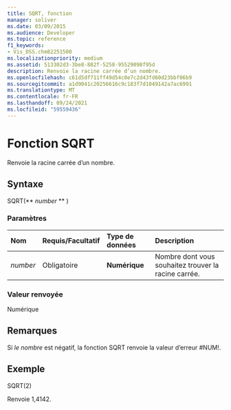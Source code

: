 ```yaml
---
title: SQRT, fonction
manager: soliver
ms.date: 03/09/2015
ms.audience: Developer
ms.topic: reference
f1_keywords:
- Vis_DSS.chm82251500
ms.localizationpriority: medium
ms.assetid: 513302d3-3be8-882f-5258-95529098f95d
description: Renvoie la racine carrée d’un nombre.
ms.openlocfilehash: c61d5df711ff49d54c0e7c2d43fd60d23bbf06b9
ms.sourcegitcommit: a1d9041c20256616c9c183f7d1049142a7ac6991
ms.translationtype: MT
ms.contentlocale: fr-FR
ms.lasthandoff: 09/24/2021
ms.locfileid: "59559436"
---
```

# <a name="sqrt-function"></a>Fonction SQRT

Renvoie la racine carrée d’un nombre. 
  
## <a name="syntax"></a>Syntaxe

SQRT(** *number* ** ) 
  
### <a name="parameters"></a>Paramètres

|**Nom**|**Requis/Facultatif**|**Type de données**|**Description**|
|:-----|:-----|:-----|:-----|
| _number_ <br/> |Obligatoire  <br/> |**Numérique** <br/> |Nombre dont vous souhaitez trouver la racine carrée.  <br/> |
   
### <a name="return-value"></a>Valeur renvoyée

Numérique
  
## <a name="remarks"></a>Remarques

Si  _le nombre_ est négatif, la fonction SQRT renvoie la valeur d’erreur #NUM!. 
  
## <a name="example"></a>Exemple

SQRT(2) 
  
Renvoie 1,4142. 
  

